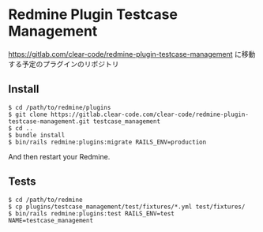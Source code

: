 # Redmine Plugin Testcase Management

https://gitlab.com/clear-code/redmine-plugin-testcase-management に移動する予定のプラグインのリポジトリ


## Install

```console
$ cd /path/to/redmine/plugins
$ git clone https://gitlab.clear-code.com/clear-code/redmine-plugin-testcase-management.git testcase_management
$ cd ..
$ bundle install
$ bin/rails redmine:plugins:migrate RAILS_ENV=production
```

And then restart your Redmine.

## Tests

```console
$ cd /path/to/redmine
$ cp plugins/testcase_management/test/fixtures/*.yml test/fixtures/
$ bin/rails redmine:plugins:test RAILS_ENV=test NAME=testcase_management
```
